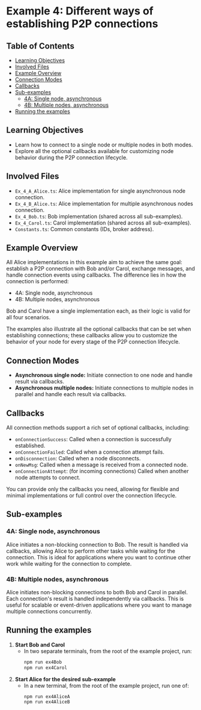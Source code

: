 # Example 4: Different ways of establishing P2P connections

## Table of Contents

- [Learning Objectives](#learning-objectives)
- [Involved Files](#involved-files)
- [Example Overview](#example-overview)
- [Connection Modes](#connection-modes)
- [Callbacks](#callbacks)
- [Sub-examples](#sub-examples)
    - [4A: Single node, asynchronous](#4a-single-node-asynchronous)
    - [4B: Multiple nodes, asynchronous](#4b-multiple-nodes-asynchronous)
- [Running the examples](#running-the-examples)

## Learning Objectives

- Learn how to connect to a single node or multiple nodes in both modes.
- Explore all the optional callbacks available for customizing node behavior during the P2P connection lifecycle.

## Involved Files

- `Ex_4_A_Alice.ts`: Alice implementation for single asynchronous node connection.
- `Ex_4_B_Alice.ts`: Alice implementation for multiple asynchronous nodes connection.
- `Ex_4_Bob.ts`: Bob implementation (shared across all sub-examples).
- `Ex_4_Carol.ts`: Carol implementation (shared across all sub-examples).
- `Constants.ts`: Common constants (IDs, broker address).

## Example Overview

All Alice implementations in this example aim to achieve the same goal: establish a P2P connection with Bob and/or Carol, exchange messages, and handle connection events using callbacks. The difference lies in how the connection is performed:
- 4A: Single node, asynchronous
- 4B: Multiple nodes, asynchronous

Bob and Carol have a single implementation each, as their logic is valid for all four scenarios.

The examples also illustrate all the optional callbacks that can be set when establishing connections; these callbacks allow you to customize the behavior of your node for every stage of the P2P connection lifecycle.

## Connection Modes

- **Asynchronous single node:** Initiate connection to one node and handle result via callbacks.
- **Asynchronous multiple nodes:** Initiate connections to multiple nodes in parallel and handle each result via callbacks.

## Callbacks

All connection methods support a rich set of optional callbacks, including:
- `onConnectionSuccess`: Called when a connection is successfully established.
- `onConnectionFailed`: Called when a connection attempt fails.
- `onDisconnection`: Called when a node disconnects.
- `onNewMsg`: Called when a message is received from a connected node.
- `onConnectionAttempt`: (for incoming connections) Called when another node attempts to connect.

You can provide only the callbacks you need, allowing for flexible and minimal implementations or full control over the connection lifecycle.

## Sub-examples

### 4A: Single node, asynchronous
Alice initiates a non-blocking connection to Bob. The result is handled via callbacks, allowing Alice to perform other tasks while waiting for the connection. This is ideal for applications where you want to continue other work while waiting for the connection to complete.

### 4B: Multiple nodes, asynchronous
Alice initiates non-blocking connections to both Bob and Carol in parallel. Each connection's result is handled independently via callbacks. This is useful for scalable or event-driven applications where you want to manage multiple connections concurrently.

## Running the examples
1. **Start Bob and Carol**
    - In two separate terminals, from the root of the example project, run:
      ```sh
      npm run ex4Bob
      npm run ex4Carol
      ```
2. **Start Alice for the desired sub-example**
    - In a new terminal, from the root of the example project, run one of:
      ```sh
      npm run ex4AliceA
      npm run ex4AliceB
      ```
